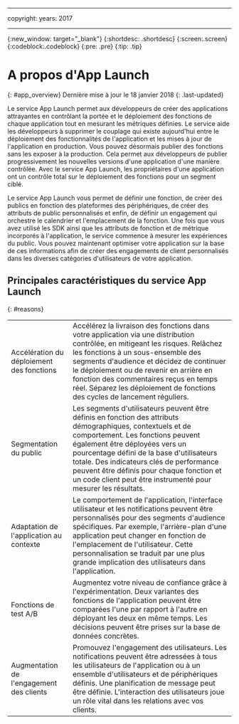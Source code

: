 ----

copyright:
 years: 2017

---

{:new_window: target="_blank"}
{:shortdesc: .shortdesc}
{:screen:.screen}
{:codeblock:.codeblock}
{:pre: .pre}
{:tip: .tip}

# A propos d'App Launch
{: #app_overview}
Dernière mise à jour le 18 janvier 2018
{: .last-updated}

Le service App Launch permet aux développeurs de créer des applications attrayantes en contrôlant la portée et le déploiement des fonctions de chaque application tout en mesurant les métriques définies. Le service aide les développeurs à supprimer le couplage qui existe aujourd'hui entre le déploiement des fonctionnalités de l'application et les mises à jour de l'application en production. Vous pouvez désormais publier des fonctions sans les exposer à la production. Cela permet aux développeurs de publier progressivement les nouvelles versions d'une application d'une manière contrôlée. Avec le service App Launch, les propriétaires d'une application ont un contrôle total sur le déploiement des fonctions pour un segment ciblé.

Le service App Launch vous permet de définir une fonction, de créer des publics en fonction des plateformes des périphériques, de créer des attributs de public personnalisés et enfin, de définir un engagement qui orchestre le calendrier et l'emplacement de la fonction. Une fois que vous avez utilisé les SDK ainsi que les attributs de fonction et de métrique incorporés à l'application, le service commence à mesurer les expériences du public. Vous pouvez maintenant optimiser votre application sur la base de ces informations afin de créer des engagements de client personnalisés dans les diverses catégories d'utilisateurs de votre application. 



## Principales caractéristiques du service App Launch
{: #reasons}

<table>
  <tr>
    <td> Accélération du déploiement des fonctions  </td>
    <td> Accélérez la livraison des fonctions dans votre application via une distribution contrôlée, en mitigeant les risques. Relâchez les fonctions à un sous-ensemble des segments d'audience et décidez de continuer le déploiement ou de revenir en arrière en fonction des commentaires reçus en temps réel. Séparez les déploiement de fonctions des cycles de lancement réguliers.</td>
  </tr>
  <tr>
    <td> Segmentation du public </td>
    <td> Les segments d'utilisateurs peuvent être définis en fonction des attributs démographiques, contextuels et de comportement. Les fonctions peuvent également être déployées vers un pourcentage défini de la base d'utilisateurs totale. Des indicateurs clés de performance peuvent être définis pour chaque fonction et un code client peut être instrumenté pour mesurer les résultats.</td>
  </tr>
  <tr>
    <td> Adaptation de l'application au contexte </td>
    <td> Le comportement de l'application, l'interface utilisateur et les notifications peuvent être personnalisés pour des segments d'audience spécifiques. Par exemple, l'arrière-plan d'une application peut changer en fonction de l'emplacement de l'utilisateur. Cette personnalisation se traduit par une plus grande implication des utilisateurs dans l'application.</td>
  </tr>
  <tr>
    <td> Fonctions de test A/B </td>
    <td> Augmentez votre niveau de confiance grâce à l'expérimentation. Deux variantes des fonctions de l'application peuvent être comparées l'une par rapport à l'autre en déployant les deux en même temps. Les décisions peuvent être prises sur la base de données concrètes.</td>
  </tr>
  <tr>
    <td> Augmentation de l'engagement des clients </td>
    <td> Promouvez l'engagement des utilisateurs. Les notifications peuvent être adressées à tous les utilisateurs de l'application ou à un ensemble d'utilisateurs et de périphériques définis. Une planification de message peut être définie. L'interaction des utilisateurs joue un rôle vital dans les relations avec vos clients. </td>
  </tr>
</table>
